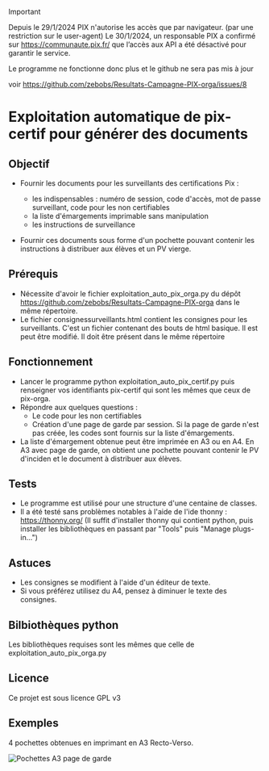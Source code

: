 > [!IMPORTANT]
> Depuis le 29/1/2024 PIX n'autorise les accès que par navigateur. (par une restriction sur le user-agent)
> Le 30/1/2024, un responsable PIX a confirmé sur https://communaute.pix.fr/ que l’accès aux API a été désactivé pour garantir le service.
> 
> Le programme ne fonctionne donc plus et le github ne sera pas mis à jour
> 
> voir https://github.com/zebobs/Resultats-Campagne-PIX-orga/issues/8

# Exploitation automatique de pix-certif pour générer des documents

## Objectif
- Fournir les documents pour les surveillants des certifications Pix :
  - les indispensables : numéro de session, code d'accès, mot de passe surveillant, code pour les non certifiables
  - la liste d'émargements imprimable sans manipulation
  - les instructions de surveillance

- Fournir ces documents sous forme d'un pochette pouvant contenir les instructions à distribuer aux élèves et un PV vierge.

## Prérequis
- Nécessite d'avoir le fichier exploitation_auto_pix_orga.py du dépôt https://github.com/zebobs/Resultats-Campagne-PIX-orga dans le même répertoire.
- Le fichier consignessurveillants.html contient les consignes pour les surveillants. C'est un fichier contenant des bouts de html basique. Il est peut être modifié. Il doit être présent dans le même répertoire

## Fonctionnement
- Lancer le programme python exploitation_auto_pix_certif.py puis renseigner vos identifiants pix-certif qui sont les mêmes que ceux de pix-orga.
- Répondre aux quelques questions : 
  - Le code pour les non certifiables
  - Création d'une page de garde par session. Si la page de garde n'est pas créée, les codes sont fournis sur la liste d'émargements.
- La liste d'émargement obtenue peut être imprimée en A3 ou en A4. En A3 avec page de garde, on obtient une pochette pouvant contenir le PV d'inciden et le document à distribuer aux élèves.


## Tests
- Le programme est utilisé pour une structure d'une centaine de classes.
- Il a été testé sans problèmes notables à l'aide de l'ide thonny : https://thonny.org/ (Il suffit d'installer thonny qui contient python, puis installer les bibliothèques en passant par "Tools" puis "Manage plugs-in...")

## Astuces
- Les consignes se modifient à l'aide d'un éditeur de texte.
- Si vous préférez utilisez du A4, pensez à diminuer le texte des consignes.

## Bilbiothèques python
Les bibliothèques requises sont les mêmes que celle de exploitation_auto_pix_orga.py

## Licence
Ce projet est sous licence GPL v3

## Exemples
4 pochettes obtenues en imprimant en A3 Recto-Verso.
          
![Pochettes A3 page de garde](Pochette%20A3%20page%20de%20garde.jpg)
